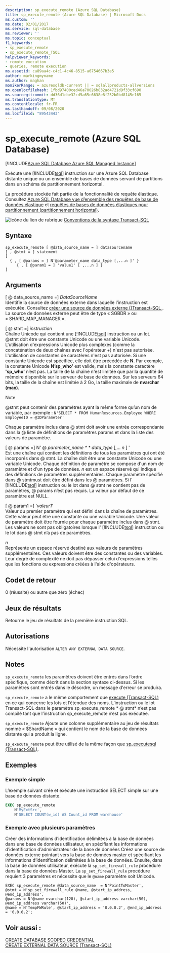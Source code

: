 ```yaml
---
description: sp_execute_remote (Azure SQL Database)
title: sp_execute_remote (Azure SQL Database) | Microsoft Docs
ms.custom: ''
ms.date: 02/01/2017
ms.service: sql-database
ms.reviewer: ''
ms.topic: conceptual
f1_keywords:
- sp_execute_remote
- sp_execute_remote_TSQL
helpviewer_keywords:
- remote execution
- queries, remote execution
ms.assetid: ca89aa4c-c4c1-4c46-8515-a6754667b3e5
author: markingmyname
ms.author: maghan
monikerRange: = azuresqldb-current || = sqlallproducts-allversions
ms.openlocfilehash: 1fbd97400ced46a70026b832ad4721d9f33cf690
ms.sourcegitcommit: dd36d1cbe32cd5a65c6638e8f252b0bd8145e165
ms.translationtype: MT
ms.contentlocale: fr-FR
ms.lasthandoff: 09/08/2020
ms.locfileid: "89543443"
---
```

# <a name="sp_execute_remote-azure-sql-database"></a>sp_execute_remote (Azure SQL Database)
[!INCLUDE[Azure SQL Database Azure SQL Managed Instance](../../includes/applies-to-version/asdb-asdbmi.md)]

  Exécute une [!INCLUDE[tsql](../../includes/tsql-md.md)] instruction sur une Azure SQL Database distante unique ou un ensemble de bases de données servant de partitions dans un schéma de partitionnement horizontal.  
  
 La procédure stockée fait partie de la fonctionnalité de requête élastique.  Consultez [Azure SQL Database vue d’ensemble des requêtes de base de données élastique](https://azure.microsoft.com/documentation/articles/sql-database-elastic-query-overview/) et [requêtes de bases de données élastiques pour partitionnement (partitionnement horizontal)](https://azure.microsoft.com/documentation/articles/sql-database-elastic-query-horizontal-partitioning/).  
  
 ![Icône du lien de rubrique](../../database-engine/configure-windows/media/topic-link.gif "Icône du lien de rubrique") [Conventions de la syntaxe Transact-SQL](../../t-sql/language-elements/transact-sql-syntax-conventions-transact-sql.md)  
  
## <a name="syntax"></a>Syntaxe  
  
```  
sp_execute_remote [ @data_source_name = ] datasourcename  
[ , @stmt = ] statement  
[   
  { , [ @params = ] N'@parameter_name data_type [,...n ]' }   
     { , [ @param1 = ] 'value1' [ ,...n ] }  
]  
```  
  
## <a name="arguments"></a>Arguments  
 [ \@ data_source_name =] *DataSourceName*  
 Identifie la source de données externe dans laquelle l’instruction est exécutée. Consultez [créer une source de données externe &#40;&#41;Transact-SQL ](../../t-sql/statements/create-external-data-source-transact-sql.md). La source de données externe peut être de type « SGBDR » ou « SHARD_MAP_MANAGER ».  
  
 [ \@ stmt =] *instruction*  
 Chaîne Unicode qui contient une [!INCLUDE[tsql](../../includes/tsql-md.md)] instruction ou un lot. \@stmt doit être une constante Unicode ou une variable Unicode. L'utilisation d'expressions Unicode plus complexes (comme la concaténation de deux chaînes avec l'opérateur +) n'est pas autorisée. L'utilisation de constantes de caractères n'est pas autorisée. Si une constante Unicode est spécifiée, elle doit être précédée de **N**. Par exemple, la constante Unicode **N’sp_who'** est valide, mais la constante caractère **'sp_who'** n’est pas. La taille de la chaîne n'est limitée que par la quantité de mémoire disponible sur le serveur de base de données. Sur les serveurs 64 bits, la taille de la chaîne est limitée à 2 Go, la taille maximale de **nvarchar (max)**.  
  
> [!NOTE]  
>  \@stmt peut contenir des paramètres ayant la même forme qu’un nom de variable, par exemple : `N'SELECT * FROM HumanResources.Employee WHERE EmployeeID = @IDParameter'`  
  
 Chaque paramètre inclus dans \@ stmt doit avoir une entrée correspondante dans la \@ liste de définitions de paramètres params et dans la liste des valeurs de paramètre.  
  
 [ \@ params =] N' \@ *parameter_name * * data_type* [,... *n* ] '  
 Est une chaîne qui contient les définitions de tous les paramètres qui ont été incorporés dans \@ stmt. La chaîne doit être une constante Unicode ou une variable Unicode. Chaque définition de paramètre se compose d'un nom de paramètre et d'un type de données. *n* est un espace réservé qui indique des définitions de paramètres supplémentaires. Chaque paramètre spécifié dans \@ stmtmust doit être défini dans les \@ paramètres. Si l' [!INCLUDE[tsql](../../includes/tsql-md.md)] instruction ou le lot dans \@ stmt ne contient pas de paramètres, \@ params n’est pas requis. La valeur par défaut de ce paramètre est NULL.  
  
 [ \@ param1 =] '*valeur1*'  
 Valeur du premier paramètre qui est défini dans la chaîne de paramètres. Cette valeur peut être une constante ou une variable Unicode. Une valeur de paramètre doit être fournie pour chaque paramètre inclus dans \@ stmt. Les valeurs ne sont pas obligatoires lorsque l' [!INCLUDE[tsql](../../includes/tsql-md.md)] instruction ou le lot dans \@ stmt n’a pas de paramètres.  
  
 *n*  
 Représente un espace réservé destiné aux valeurs de paramètres supplémentaires. Ces valeurs doivent être des constantes ou des variables. Leur degré de complexité ne doit pas dépasser celui d'expressions telles que les fonctions ou expressions créées à l'aide d'opérateurs.  
  
## <a name="return-code-values"></a>Codet de retour  
 0 (réussite) ou autre que zéro (échec)  
  
## <a name="result-sets"></a>Jeux de résultats  
 Retourne le jeu de résultats de la première instruction SQL.  
  
## <a name="permissions"></a>Autorisations  
 Nécessite l'autorisation `ALTER ANY EXTERNAL DATA SOURCE`.  
  
## <a name="remarks"></a>Notes  
 `sp_execute_remote` les paramètres doivent être entrés dans l’ordre spécifique, comme décrit dans la section syntaxe ci-dessus. Si les paramètres sont entrés dans le désordre, un message d'erreur se produira.  
  
 `sp_execute_remote` a le même comportement que [execute &#40;Transact-SQL&#41;](../../t-sql/language-elements/execute-transact-sql.md) en ce qui concerne les lots et l’étendue des noms. L’instruction ou le lot Transact-SQL dans le paramètre sp_execute_remote * \@ stmt* n’est pas compilé tant que l’instruction sp_execute_remote n’est pas exécutée.  
  
 `sp_execute_remote` Ajoute une colonne supplémentaire au jeu de résultats nommé « $ShardName » qui contient le nom de la base de données distante qui a produit la ligne.  
  
 `sp_execute_remote` peut être utilisé de la même façon que [sp_executesql &#40;Transact-SQL&#41;](../../relational-databases/system-stored-procedures/sp-executesql-transact-sql.md).  
  
## <a name="examples"></a>Exemples  
### <a name="simple-example"></a>Exemple simple  
 L’exemple suivant crée et exécute une instruction SELECT simple sur une base de données distante.  
  
```sql  
EXEC sp_execute_remote  
    N'MyExtSrc',  
    N'SELECT COUNT(w_id) AS Count_id FROM warehouse'   
```  
  
### <a name="example-with-multiple-parameters"></a>Exemple avec plusieurs paramètres  
Créer des informations d’identification délimitées à la base de données dans une base de données utilisateur, en spécifiant les informations d’identification d’administrateur de la base de données Créez une source de données externe pointant vers la base de données master et spécifiant les informations d’identification délimitées à la base de données. Ensuite, dans la base de données utilisateur, exécute la `sp_set_firewall_rule` procédure dans la base de données Master. La `sp_set_firewall_rule` procédure requiert 3 paramètres et nécessite que le `@name` paramètre soit Unicode.

```
EXEC sp_execute_remote @data_source_name  = N'PointToMaster', 
@stmt = N'sp_set_firewall_rule @name, @start_ip_address, @end_ip_address', 
@params = N'@name nvarchar(128), @start_ip_address varchar(50), @end_ip_address varchar(50)',
@name = N'TempFWRule', @start_ip_address = '0.0.0.2', @end_ip_address = '0.0.0.2';
```

## <a name="see-also"></a>Voir aussi :

[CREATE DATABASE SCOPED CREDENTIAL](../../t-sql/statements/create-database-scoped-credential-transact-sql.md)  
[CREATE EXTERNAL DATA SOURCE (Transact-SQL)](../../t-sql/statements/create-external-data-source-transact-sql.md)  
    

